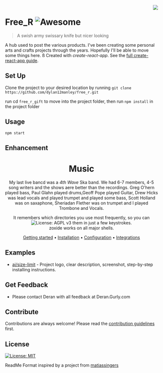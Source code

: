 <img src="icon.png" align="right" />

# Free_R ![Awesome](https://cdn.jsdelivr.net/gh/sindresorhus/awesome@d7305f38d29fed78fa85652e3a63e154dd8e8829/media/badge.svg) 

> A swish army swissary knife but nicer looking 

A hub used to post the various products. I've been creating some personal arts and crafts projects through the years. Hopefully I'll be able to move some things here.
ß
Created with _create-react-app_. See the [full create-react-app guide](https://github.com/facebookincubator/create-react-app/blob/master/packages/react-scripts/template/README.md).

## Set Up
Clone the project to your desired location by running `git clone https://github.com/dylan12manley/free_r.git`

run cd `free_r_gift` to move into the project folder, then run `npm install` in the project folder

## Usage

`npm start`

## Enhancement

<div align="center">

# Music

My last live bancd was a *4th Wave* Ska band. We had 6-7 members, 4-5 song writers and the shows aere better than the recordings. Greg O'hern played bass, Paul Glahn played drums,Geoff Pope played Guitar, Drew Hicks was lead vocals and played trumpet and played some bass, Scott Holland was on saxaphone, Sheriadan Flether was on trumpet and I played Trombone and Vocals.

It remembers which directories you use most frequently, so you can ![License: AGPL v3](https://img.shields.io/badge/License-AGPL_v3-blue.svg)
them in just a few keystrokes.<br />
zoxide works on all major shells.

[Getting started](#getting-started) •
[Installation](#installation) •
[Configuration](#configuration) •
[Integrations](#third-party-integrations)

</div>

## Examples

- [ai/size-limit](https://github.com/ai/size-limit#readme) - Project logo, clear description, screenshot, step-by-step installing instructions.

## Get Feedback

- Please contact Deran with all feedback at Deran.Gurly.com 

## Contribute

Contributions are always welcome!
Please read the [contribution guidelines](contributing.md) first.

## License

[![License: MIT](https://img.shields.io/badge/License-MIT-yellow.svg)](https://opensource.org/licenses/MIT)

ReadMe Format inspired by a project from [matiassingers](https://github.com/matiassingers/awesome-readme/tree/master) 